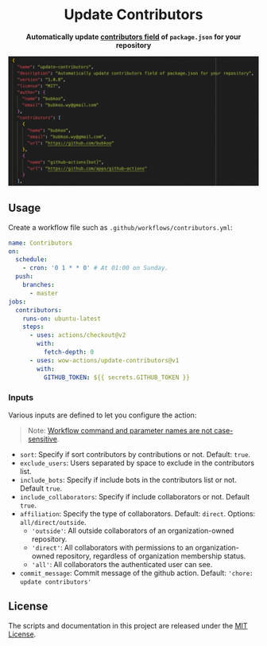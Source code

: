 <h1 align="center">Update Contributors</h1>
<p align="center"><strong>Automatically update <a href="https://docs.npmjs.com/cli/v7/configuring-npm/package-json#people-fields-author-contributors">contributors field</a> of <code>package.json</code> for your repository</strong></p>

![screenshot](screenshots/example.jpg)

## Usage

Create a workflow file such as `.github/workflows/contributors.yml`:

```yml
name: Contributors
on:
  schedule:
    - cron: '0 1 * * 0' # At 01:00 on Sunday.
  push:
    branches:
      - master
jobs:
  contributors:
    runs-on: ubuntu-latest
    steps:
      - uses: actions/checkout@v2
        with:
          fetch-depth: 0
      - uses: wow-actions/update-contributors@v1
        with:
          GITHUB_TOKEN: ${{ secrets.GITHUB_TOKEN }}
```

### Inputs

Various inputs are defined to let you configure the action:

> Note: [Workflow command and parameter names are not case-sensitive](https://docs.github.com/en/free-pro-team@latest/actions/reference/workflow-commands-for-github-actions#about-workflow-commands).

- `sort`: Specify if sort contributors by contributions or not. Default: `true`.
- `exclude_users`: Users separated by space to exclude in the contributors list.
- `include_bots`: Specify if include bots in the contributors list or not. Default `true`.
- `include_collaborators`: Specify if include collaborators or not. Default `true`.
- `affiliation`: Specify the type of collaborators. Default: `direct`. Options: `all/direct/outside`.
  - `'outside'`: All outside collaborators of an organization-owned repository.
  - `'direct'`: All collaborators with permissions to an organization-owned repository, regardless of organization membership status.
  - `'all'`: All collaborators the authenticated user can see.
- `commit_message`: Commit message of the github action. Default: `'chore: update contributors'`

## License

The scripts and documentation in this project are released under the [MIT License](LICENSE).
